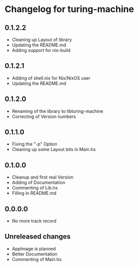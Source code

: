 # Changelog for turing-machine
## 0.1.2.2
- Cleaning up Layout of library
- Updating the README.md
- Adding support for nix-build

## 0.1.2.1
- Adding of shell.nix for Nix/NixOS user
- Updating the README.md

## 0.1.2.0
- Renaming of the library to libturing-machine
- Correcting of Version numbers

## 0.1.1.0
- Fixing the "-p" Option
- Cleaning up some Layout bits in Main.hs

## 0.1.0.0
- Cleanup and first real Version
- Adding of Documentation
- Commenting of Lib.hs
- Filling in README.md

## 0.0.0.0
- No more track record

## Unreleased changes
- AppImage is planned
- Better Documentation
- Commenting of Main.hs

